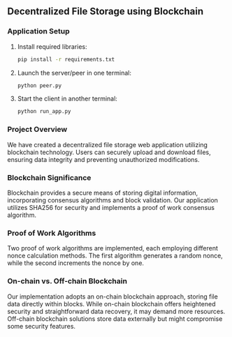 ## Decentralized File Storage using Blockchain

### Application Setup

1. Install required libraries:
   ```bash
   pip install -r requirements.txt
   ```

2. Launch the server/peer in one terminal:
   ```bash
   python peer.py
   ```

3. Start the client in another terminal:
   ```bash
   python run_app.py
   ```

### Project Overview

We have created a decentralized file storage web application utilizing blockchain technology. Users can securely upload and download files, ensuring data integrity and preventing unauthorized modifications.

### Blockchain Significance

Blockchain provides a secure means of storing digital information, incorporating consensus algorithms and block validation. Our application utilizes SHA256 for security and implements a proof of work consensus algorithm.

### Proof of Work Algorithms

Two proof of work algorithms are implemented, each employing different nonce calculation methods. The first algorithm generates a random nonce, while the second increments the nonce by one.

### On-chain vs. Off-chain Blockchain

Our implementation adopts an on-chain blockchain approach, storing file data directly within blocks. While on-chain blockchain offers heightened security and straightforward data recovery, it may demand more resources. Off-chain blockchain solutions store data externally but might compromise some security features.
